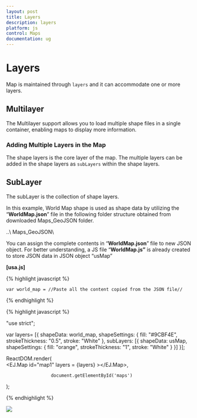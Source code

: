 ```yaml
---
layout: post
title: Layers
description: layers
platform: js
control: Maps
documentation: ug
---
```


# Layers

Map is maintained through `layers` and it can accommodate one or more layers.

## Multilayer

The Multilayer support allows you to load multiple shape files in a single container, enabling maps to display more information.

### Adding Multiple Layers in the Map

The shape layers is the core layer of the map. The multiple layers can be added in the shape layers as `subLayers` within the shape layers.

## SubLayer

The subLayer is the collection of shape layers. 

In this example, World Map shape is used as shape data by utilizing the “**WorldMap.json**” file in the following folder structure obtained from downloaded Maps_GeoJSON folder.

..\ Maps_GeoJSON\

You can assign the complete contents in “**WorldMap.json**” file to new JSON object. For better understanding, a JS file “**WorldMap.js”** is already created to store JSON data in JSON object “usMap”

**[usa.js]**

{% highlight javascript %}

    var world_map = //Paste all the content copied from the JSON file// 

{% endhighlight %}

{% highlight javascript %}

"use strict";

 var layers= [{
                shapeData: world_map,
                shapeSettings: {
                    fill: "#9CBF4E",
                    strokeThickness: "0.5",
                    stroke: "White"
                },
                subLayers: [{
                    shapeData: usMap,
                    shapeSettings: {
                        fill: "orange",
                        strokeThickness: "1",
                        stroke: "White"
                    }
                }]
}]; 
            
        
 
 ReactDOM.render(                  
                    <EJ.Map id="map1" layers = {layers} ></EJ.Map>,
                    
                     document.getElementById('maps')
);
                      



{% endhighlight %}


![](/js/Maps/Layers_images/Layers_img1.png)

